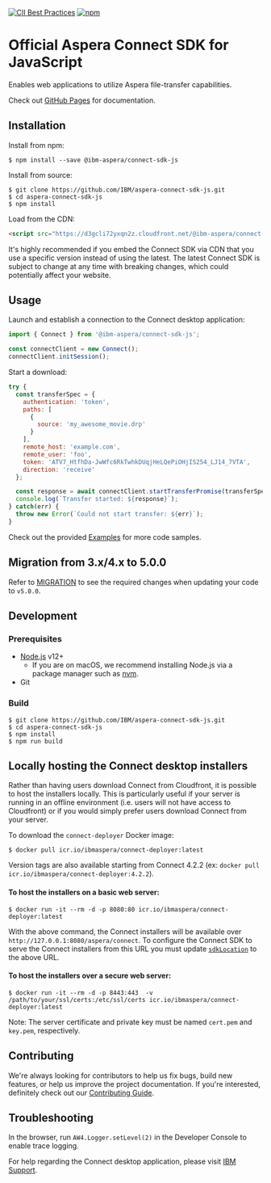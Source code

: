 [![CII Best Practices](https://bestpractices.coreinfrastructure.org/projects/5764/badge)](https://bestpractices.coreinfrastructure.org/projects/5764)
[![npm](https://img.shields.io/npm/v/@ibm-aspera/connect-sdk-js)](https://www.npmjs.com/package/@ibm-aspera/connect-sdk-js)

# Official Aspera Connect SDK for JavaScript

Enables web applications to utilize Aspera file-transfer capabilities.

Check out [GitHub Pages](https://ibm.github.io/aspera-connect-sdk-js/) for documentation.

## Installation
Install from npm:

```shell
$ npm install --save @ibm-aspera/connect-sdk-js
```

Install from source:

```shell
$ git clone https://github.com/IBM/aspera-connect-sdk-js.git
$ cd aspera-connect-sdk-js
$ npm install
```

Load from the CDN:

```html
<script src="https://d3gcli72yxqn2z.cloudfront.net/@ibm-aspera/connect-sdk-js/latest/connect-sdk.js"></script>
```

It's highly recommended if you embed the Connect SDK via CDN that you use a specific version instead of using the latest. The latest Connect SDK is subject to change at any time with breaking changes, which could potentially affect your website.

## Usage

Launch and establish a connection to the Connect desktop application:
```javascript
import { Connect } from '@ibm-aspera/connect-sdk-js';

const connectClient = new Connect();
connectClient.initSession();
```

Start a download:
```javascript
try {
  const transferSpec = {
    authentication: 'token',
    paths: [
      {
        source: 'my_awesome_movie.drp'
      }
    ],
    remote_host: 'example.com',
    remote_user: 'foo',
    token: 'ATV7_HtfhDa-JwWfc6RkTwhkDUqjHeLQePiOHjIS254_LJ14_7VTA',
    direction: 'receive'
  };

  const response = await connectClient.startTransferPromise(transferSpec);
  console.log(`Transfer started: ${response}`);
} catch(err) {
  throw new Error(`Could not start transfer: ${err}`);
}
```

Check out the provided [Examples](examples) for more code samples.

## Migration from 3.x/4.x to 5.0.0

Refer to [MIGRATION](MIGRATION.md) to see the required changes when updating your code to `v5.0.0`.

## Development

### Prerequisites
* [Node.js](https://nodejs.org/en/download/) v12+
  - If you are on macOS, we recommend installing Node.js via a package manager such as [nvm](https://github.com/nvm-sh/nvm).
* Git

### Build

```shell
$ git clone https://github.com/IBM/aspera-connect-sdk-js.git
$ cd aspera-connect-sdk-js
$ npm install
$ npm run build
```

## Locally hosting the Connect desktop installers
Rather than having users download Connect from Cloudfront, it is possible to host the installers locally. This is particularly useful if your server is running in an offline environment (i.e. users will not have access to Cloudfront) or if you would simply prefer users download Connect from your server.

To download the `connect-deployer` Docker image:

```shell
$ docker pull icr.io/ibmaspera/connect-deployer:latest
```

Version tags are also available starting from Connect 4.2.2 (ex: `docker pull icr.io/ibmaspera/connect-deployer:4.2.2`).

#### To host the installers on a basic web server:

```shell
$ docker run -it --rm -d -p 8080:80 icr.io/ibmaspera/connect-deployer:latest
```

With the above command, the Connect installers will be available over `http://127.0.0.1:8080/aspera/connect`. To configure the Connect SDK to serve the Connect installers from this URL you must update [`sdkLocation`](https://ibm.github.io/aspera-connect-sdk-js/AW4.ConnectInstaller.html#ConnectInstaller) to the above URL.

#### To host the installers over a secure web server:

```shell
$ docker run -it --rm -d -p 8443:443  -v /path/to/your/ssl/certs:/etc/ssl/certs icr.io/ibmaspera/connect-deployer:latest
```

Note: The server certificate and private key must be named `cert.pem` and `key.pem`, respectively.

## Contributing

We're always looking for contributors to help us fix bugs, build new features, or help us improve the project documentation. If you're interested, definitely check out our [Contributing Guide](/.github/CONTRIBUTING.md).

## Troubleshooting

In the browser, run `AW4.Logger.setLevel(2)` in the Developer Console to enable trace logging.

For help regarding the Connect desktop application, please visit [IBM Support](https://ibm.com/support).
